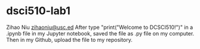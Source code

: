 # dsci510-lab1

Zihao Niu 
zihaoniu@usc.ed
After type "print("Welcome to DCSCI510!")" in a .ipynb file in my Jupyter notebook, saved the file as .py file on my computer. 
Then in my Github, upload the file to my repository.
